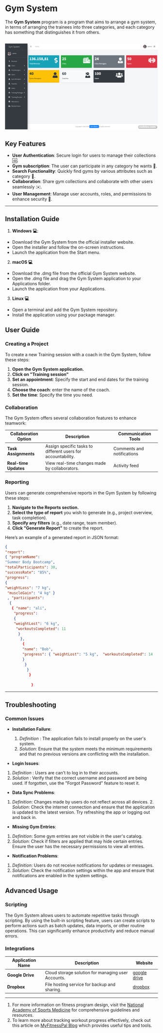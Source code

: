 # Gym System
The **Gym System** program is a program that aims to arrange a gym system, in terms of arranging the trainees into three categories, and each category has something that distinguishes it from others.

![Gym System User Interface](https://raw.githubusercontent.com/codelovs/codelov1/master/images/gym-management-laravel-1.png)
---

## Key Features
-  **User Authentication**: Secure login for users to manage their collections :id:.
-  **Gym subscription**: The user can participate in any category he wants :muscle:.
- **Search Functionality**: Quickly find gyms by various attributes such as category :mag_right:.
- **Collaboration**: Share gym collections and collaborate with other users seamlessly :envelope:.
- **User Management**: Manage user accounts, roles, and permissions to enhance security :cop:.
---

## Installation Guide  
1.  **Windows :computer:**:
 - Download the Gym System from the official installer  website.
 - Open the installer and follow the on-screen instructions.
 - Launch the application from the Start menu.

2. **macOS :computer:**
 - Download the .dmg file from the official Gym System website.
 - Open the .dmg file and drag the Gym System application to your Applications folder.
 - Launch the application from your Applications.
  
 3. **Linux :computer:**
  - Open a terminal and add the Gym System repository.
  - Install the application using your package manager.
  

## User Guide

### Creating a Project

To create a new Training session with a coach in the Gym System, follow these steps:

1. **Open the Gym System application.**
2. **Click on "Training session"**
3. **Set an appointment**: Specify the start and end dates for the training session.
4. **Choose the coach**: enter the name of the coach.
5. **Set the time**: Specify the time you need.

### Collaboration

The Gym System offers several collaboration features to enhance teamwork:

| Collaboration Option    | Description                                      | Communication Tools      |
|-------------------------|--------------------------------------------------|---------------------------|
| **Task Assignments**    | Assign specific tasks to different users for accountability. | Comments and notifications |
| **Real-time Updates**   | View real-time changes made by collaborators.   | Activity feed             |

### Reporting

Users can generate comprehensive reports in the Gym System by following these steps:

1. **Navigate to the Reports section.**
2. **Select the type of report** you wish to generate (e.g., project overview, task completion).
3. **Specify any filters** (e.g., date range, team member).
4. **Click "Generate Report"** to create the report.

Here’s an example of a generated report in JSON format:

```json 
{ 
"report": 
{ "programName": 
"Summer Body Bootcamp", 
"totalParticipants": 30, 
"successRate": "85%", 
"progress": 
{ 
"weightLoss": "7 kg",
 "muscleGain": "4 kg" }
 , "participants":
  {
   { "name": "ali",
    "progress": 
    { 
    "weightLost": "6 kg",
     "workoutsCompleted": 11
      }
       },
        { 
        "name": "Bob", 
        "progress": { "weightLost": "5 kg",  "workoutsCompleted": 14 
        }
         }
          }
           }
            
            }
```

---
## Troubleshooting 
### Common Issues
-  **Installation Failure**:
   1. *Definition* : The application fails to install properly         on the user's system. 
   2.  *Solution*: Ensure that the system meets the minimum requirements and that no previous versions are conflicting with the installation.

-  **Login Issues**:
  1.  *Definition* : Users are can't to log in to their accounts.   
  2.  *Solution* : Verify that the correct username and password are being used. If forgotten, use the "Forgot Password" feature to reset it.

-  **Data Sync Problems**: 
  1.  *Definition*: Changes made by users do not reflect across all devices. 
    2. *Solution*: Check the internet connection and ensure that the application is updated to the latest version. Try refreshing the app or logging out and back in.

-  **Missing Gym Entries**: 
  1.  *Definition*: Some gym entries are not visible in the user's catalog. 
   2.  *Solution*: Check if filters are applied that may hide certain entries. Ensure the user has the necessary permissions to view all entries.

-  **Notification Problems**: 
 1.  *Definition*: Users do not receive notifications for updates or messages.
 2.  *Solution*: Check the notification settings within the app and ensure that notifications are enabled in the system settings.

 
## Advanced Usage
### Scripting
The Gym System allows users to automate repetitive tasks through scripting. By using the built-in scripting feature, users can create scripts to perform actions such as batch updates, data imports, or other routine operations. This can significantly enhance productivity and reduce manual errors.

### Integrations

| Application Name    | Description                                      | Website      |
|-------------------------|--------------------------------------------------|---------------------------|
| **Google Drive**    | Cloud storage solution for managing user Accounts. | [google drive](https://workspace.google.com/products/drive/) |
| **Dropbox**   | File hosting service for backup and sharing.   | [dropbox](https://www.dropbox.com/)            |

---
1. For more information on fitness program design, visit the [National Academy of Sports Medicine](https://www.nasm.org) for comprehensive guidelines and resources.
2. To learn more about tracking workout progress effectively, check out this article on [MyFitnessPal Blog](https://blog.myfitnesspal.com) which provides useful tips and tools.
<!--stackedit_data:
eyJoaXN0b3J5IjpbLTExNTIyNDM4ODEsMjg0MTExNTQ5LDEzMz
I3MTE4NDEsLTIxMjMzNDY4MzUsLTE3ODE1MjMzMTcsLTI2Mjcz
MTgxMiwtMjAwMzY4NzkwMiwxNDU0NjE2NDM1LDEwODA0MTMxNT
ksLTEwOTA0NDM1ODcsLTYzNjg1OTkxNywtMTg3MjY2NzI2LC00
Nzg1NzkzNSwyMTEzODY3NDg5LC0xMTQzNTIwMjYxLC0xNTA1Nj
M2MzI1LC00MjAyNTg4MTcsLTE0NjA4MDIzNzAsLTE1ODM2NDMz
MTgsMTcxNzQyNDEzMl19
-->
